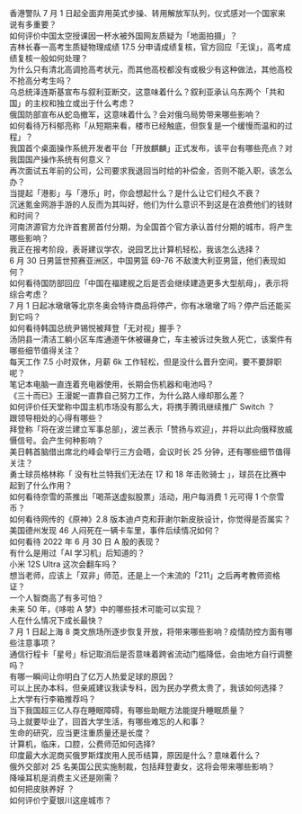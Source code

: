 香港警队 7 月 1 日起全面弃用英式步操、转用解放军队列，仪式感对一个国家来说有多重要？  
如何评价中国太空授课因一杯水被外国网友质疑为「地面拍摄」？  
吉林长春一高考生质疑物理成绩 17.5 分申请成绩复核，官方回应「无误」，高考成绩复核一般如何处理？  
为什么只有清北高调抢高考状元，而其他高校都没有或极少有这种做法，其他高校不抢高分考生吗？  
乌总统泽连斯基宣布与叙利亚断交，这意味着什么？叙利亚承认乌东两个「共和国」的主权和独立或出于什么考虑？  
俄国防部宣布从蛇岛撤军️，这意味着什么？会对俄乌局势带来哪些影响？  
如何看待万科郁亮称「从短期来看，楼市已经触底，但恢复是一个缓慢而温和的过程」？  
我国首个桌面操作系统开发者平台「开放麒麟」正式发布，该平台有哪些亮点？对我国国产操作系统有何意义？  
再次面试五年前的公司，公司要求我退回当时给的补偿金，否则不能入职，该怎么办？  
当提起「港影」与「港乐」时，你会想起什么？是什么让它们经久不衰？  
沉迷氪金网游手游的人反而为其叫好，他们为什么意识不到这是在浪费他们的钱财和时间？  
河南济源官方允许首套房首付分期，为全国首个官方承认首付分期的城市，将产生哪些影响？  
我正在报考阶段，表哥建议学农，说园艺比计算机轻松，我该怎么选择？  
6 月 30 日男篮世预赛亚洲区，中国男篮 69-76 不敌澳大利亚男篮，他们表现如何？  
如何看待国防部回应「中国在福建舰之后是否会继续建造更多大型航母」，表示将综合考虑？  
7 月 1 日起冰墩墩等北京冬奥会特许商品将停产，你有冰墩墩了吗？停产后还能买到它吗？  
如何看待韩国总统尹锡悦被拜登「无对视」握手？  
汤阴县一清洁工躺小区车库通道午休被碾身亡，车主被诉过失致人死亡，该案件有哪些细节值得关注？  
每天工作 7.5 小时双休，月薪 6k 工作轻松，但是没什么晋升空间，要不要辞职呢？  
笔记本电脑一直连着充电器使用，长期会伤机器和电池吗？  
《三十而已》王漫妮一直靠自己努力工作，为什么路人缘却那么差？  
如何评价任天堂称中国主机市场没有那么大，将携手腾讯继续推广 Switch ？  
跟领导相处的心得有哪些？  
拜登称「将在波兰建立军事总部」，波兰表示「赞扬与欢迎」，并将以此向俄释放威慑信号。会产生何种影响？  
美日韩首脑借出席北约峰会举行三方会晤，会议时长 25 分钟，还有哪些细节值得关注？  
勇士球员格林称「 没有杜兰特我们无法在 17 和 18 年击败骑士 」，球员在比赛中起到了什么作用？  
如何看待奈雪的茶推出「喝茶送虚拟股票」活动，用户每消费 1 元可得 1 个奈雪币？  
如何看待网传的《原神》2.8 版本迪卢克和菲谢尔新皮肤设计，你觉得是否属实？  
美国德州发现 46 人闷死在一辆卡车里，事件后续情况如何？  
如何看待 2022 年 6 月 30 日 A 股的表现？  
有什么是用过「AI 学习机」后知道的？  
小米 12S Ultra 这次会翻车吗？  
想当老师，应该上「双非」师范，还是上一个末流的「211」之后再考教师资格证？  
一个人智商高了有多可怕？  
未来 50 年，《哆啦 A 梦》中的哪些技术可能可以实现？  
人在什么情况下成长最快？  
7 月 1 日起上海 8 类文旅场所逐步恢复开放，将带来哪些影响？疫情防控方面有哪些注意事项？  
通信行程卡「星号」标记取消后是否意味着跨省流动门槛降低，会由地方自行调整吗？  
有哪一瞬间让你明白了亿万人热爱足球的原因？  
可以上民办本科，但亲戚建议我读专科，因为民办学费太贵了，我该如何选择？  
上大学有行李箱推荐吗？  
当下我国超三亿人存在睡眠障碍，有哪些助眠方法能提升睡眠质量？  
马上就要毕业了，回首大学生活，有哪些难忘的人和事？  
生命的研究，应当更注重质量还是长度？  
计算机，临床，口腔，公费师范如何选择?  
印度最大水泥商买俄罗斯煤炭用人民币结算，原因是什么？意味着什么？  
俄外交部对 25 名美国公民实施制裁，包括拜登妻女，这将会带来哪些影响？  
降噪耳机是消费主义还是刚需？  
如何把皮肤养好 ？  
如何评价宁夏银川这座城市？  

